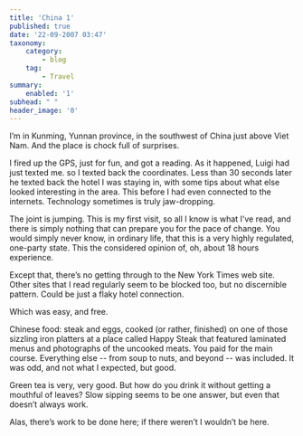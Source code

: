 ```yaml
---
title: 'China 1'
published: true
date: '22-09-2007 03:47'
taxonomy:
    category:
        - blog
    tag:
        - Travel
summary:
    enabled: '1'
subhead: " "
header_image: '0'
---
```


I’m in Kunming, Yunnan province, in the southwest of China just above Viet Nam. And the place is chock full of surprises.

I fired up the GPS, just for fun, and got a reading. As it happened, Luigi had just texted me. so I texted back the coordinates. Less than 30 seconds later he texted back the hotel I was staying in, with some tips about what else looked interesting in the area. This before I had even connected to the internets. Technology sometimes is truly jaw-dropping.

The joint is jumping. This is my first visit, so all I know is what I’ve read, and there is simply nothing that can prepare you for the pace of change. You would simply never know, in ordinary life, that this is a very highly regulated, one-party state. This the considered opinion of, oh, about 18 hours experience.

Except that, there’s no getting through to the New York Times web site. Other sites that I read regularly seem to be blocked too, but no discernible pattern. Could be just a flaky hotel connection.

Which was easy, and free.

Chinese food: steak and eggs, cooked (or rather, finished) on one of those sizzling iron platters at a place called Happy Steak that featured laminated menus and photographs of the uncooked meats. You paid for the main course. Everything else -- from soup to nuts, and beyond -- was included. It was odd, and not what I expected, but good.

Green tea is very, very good. But how do you drink it without getting a mouthful of leaves? Slow sipping seems to be one answer, but even that doesn’t always work.

Alas, there’s work to be done here; if there weren’t I wouldn’t be here.
